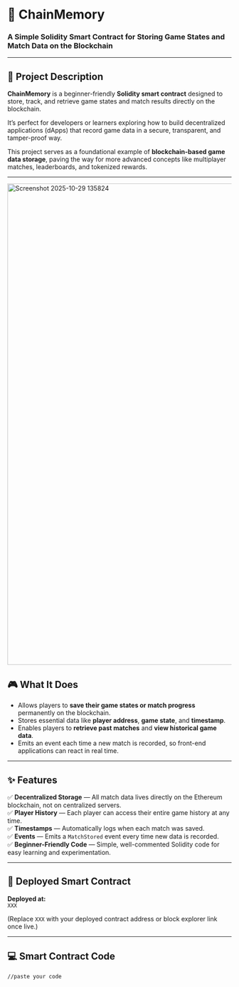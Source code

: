 # 🧠 ChainMemory  

### A Simple Solidity Smart Contract for Storing Game States and Match Data on the Blockchain  

---

## 📜 Project Description  

**ChainMemory** is a beginner-friendly **Solidity smart contract** designed to store, track, and retrieve game states and match results directly on the blockchain.  

It’s perfect for developers or learners exploring how to build decentralized applications (dApps) that record game data in a secure, transparent, and tamper-proof way.  

This project serves as a foundational example of **blockchain-based game data storage**, paving the way for more advanced concepts like multiplayer matches, leaderboards, and tokenized rewards.  

---
<img width="1916" height="1079" alt="Screenshot 2025-10-29 135824" src="https://github.com/user-attachments/assets/84bb0e02-1982-4c7f-840a-bb076cd29af2" />


## 🎮 What It Does  

- Allows players to **save their game states or match progress** permanently on the blockchain.  
- Stores essential data like **player address**, **game state**, and **timestamp**.  
- Enables players to **retrieve past matches** and **view historical game data**.  
- Emits an event each time a new match is recorded, so front-end applications can react in real time.  

---

## ✨ Features  

✅ **Decentralized Storage** — All match data lives directly on the Ethereum blockchain, not on centralized servers.  
✅ **Player History** — Each player can access their entire game history at any time.  
✅ **Timestamps** — Automatically logs when each match was saved.  
✅ **Events** — Emits a `MatchStored` event every time new data is recorded.  
✅ **Beginner-Friendly Code** — Simple, well-commented Solidity code for easy learning and experimentation.  

---

## 🔗 Deployed Smart Contract  

**Deployed at:**  
`XXX`  

(Replace `XXX` with your deployed contract address or block explorer link once live.)  

---

## 💻 Smart Contract Code  

```solidity
//paste your code
